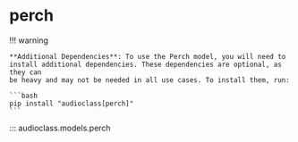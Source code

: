 # perch

!!! warning

    **Additional Dependencies**: To use the Perch model, you will need to
    install additional dependencies. These dependencies are optional, as they can
    be heavy and may not be needed in all use cases. To install them, run:

    ```bash
    pip install "audioclass[perch]"
    ```

::: audioclass.models.perch
